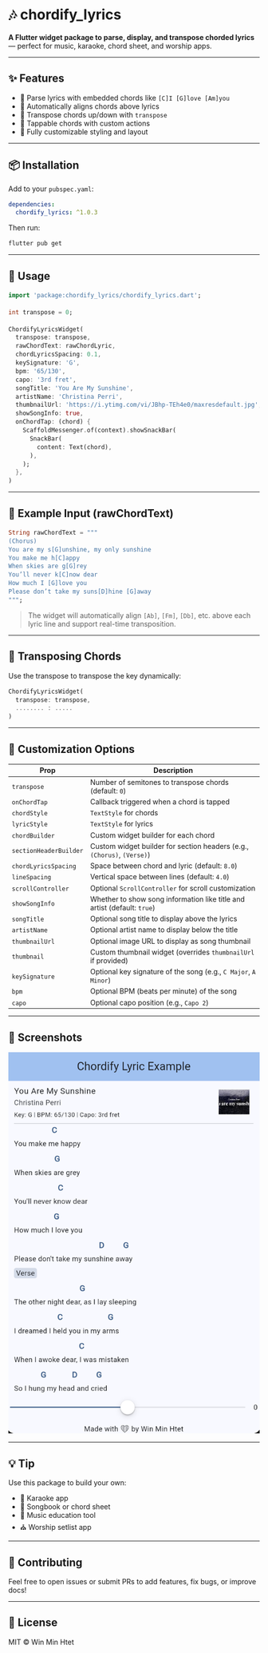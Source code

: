 # 🎶 chordify_lyrics

**A Flutter widget package to parse, display, and transpose chorded lyrics** — perfect for music, karaoke, chord sheet, and worship apps.

---

## ✨ Features

- 🎸 Parse lyrics with embedded chords like `[C]I [G]love [Am]you`
- 📐 Automatically aligns chords above lyrics
- 🔁 Transpose chords up/down with `transpose`
- 🔘 Tappable chords with custom actions
- 🎨 Fully customizable styling and layout

---

## 📦 Installation

Add to your `pubspec.yaml`:

```yaml
dependencies:
  chordify_lyrics: ^1.0.3
```

Then run:

```bash
flutter pub get
```

---

## 🚀 Usage

```dart
import 'package:chordify_lyrics/chordify_lyrics.dart';

int transpose = 0;

ChordifyLyricsWidget(
  transpose: transpose,
  rawChordText: rawChordLyric,
  chordLyricsSpacing: 0.1,
  keySignature: 'G',
  bpm: '65/130',
  capo: '3rd fret',
  songTitle: 'You Are My Sunshine',
  artistName: 'Christina Perri',
  thumbnailUrl: 'https://i.ytimg.com/vi/JBhp-TEh4e0/maxresdefault.jpg',
  showSongInfo: true,
  onChordTap: (chord) {
    ScaffoldMessenger.of(context).showSnackBar(
      SnackBar(
        content: Text(chord),
      ),
    );
  },
)
```

---

## 🎼 Example Input (rawChordText)

```dart
String rawChordText = """
(Chorus)
You are my s[G]unshine, my only sunshine
You make me h[C]appy
When skies are g[G]rey
You’ll never k[C]now dear
How much I [G]love you
Please don’t take my suns[D]hine [G]away
""";
```

> The widget will automatically align `[Ab]`, `[Fm]`, `[Db]`, etc. above each lyric line and support real-time transposition.

---

## 🔁 Transposing Chords

Use the transpose to transpose the key dynamically:

```dart
ChordifyLyricsWidget(
  transpose: transpose,
  ........ : .....
)
```

---

## 🎨 Customization Options

| Prop                   | Description                                                              |
| ---------------------- | ------------------------------------------------------------------------ |
| `transpose`            | Number of semitones to transpose chords (default: `0`)                   |
| `onChordTap`           | Callback triggered when a chord is tapped                                |
| `chordStyle`           | `TextStyle` for chords                                                   |
| `lyricStyle`           | `TextStyle` for lyrics                                                   |
| `chordBuilder`         | Custom widget builder for each chord                                     |
| `sectionHeaderBuilder` | Custom widget builder for section headers (e.g., `(Chorus)`, `(Verse)`)  |
| `chordLyricsSpacing`   | Space between chord and lyric (default: `8.0`)                           |
| `lineSpacing`          | Vertical space between lines (default: `4.0`)                            |
| `scrollController`     | Optional `ScrollController` for scroll customization                     |
| `showSongInfo`         | Whether to show song information like title and artist (default: `true`) |
| `songTitle`            | Optional song title to display above the lyrics                          |
| `artistName`           | Optional artist name to display below the title                          |
| `thumbnailUrl`         | Optional image URL to display as song thumbnail                          |
| `thumbnail`            | Custom thumbnail widget (overrides `thumbnailUrl` if provided)           |
| `keySignature`         | Optional key signature of the song (e.g., `C Major`, `A Minor`)          |
| `bpm`                  | Optional BPM (beats per minute) of the song                              |
| `capo`                 | Optional capo position (e.g., `Capo 2`)                                  |

---

## 📸 Screenshots

![ChordifyLyrics Preview](screenshots/preview.png)

---

## 💡 Tip

Use this package to build your own:

- 🎤 Karaoke app
- 📖 Songbook or chord sheet
- 🎹 Music education tool
- ⛪ Worship setlist app

---

## 🙌 Contributing

Feel free to open issues or submit PRs to add features, fix bugs, or improve docs!

---

## 📄 License

MIT © Win Min Htet
